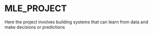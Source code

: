 # MLE_PROJECT
Here the project involves building systems that can learn from data and make decisions or predictions 
